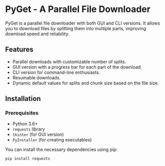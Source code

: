 # PyGet - A Parallel File Downloader

PyGet is a parallel file downloader with both GUI and CLI versions. It allows you to download files by splitting them into multiple parts, improving download speed and reliability.

## Features

- Parallel downloads with customizable number of splits.
- GUI version with a progress bar for each part of the download.
- CLI version for command-line enthusiasts.
- Resumable downloads.
- Dynamic default values for splits and chunk size based on the file size.

## Installation

### Prerequisites

- Python 3.6+
- `requests` library
- `tkinter` (for GUI version)
- `PyInstaller` (for creating executables)

You can install the necessary dependencies using pip:

```bash
pip install requests
